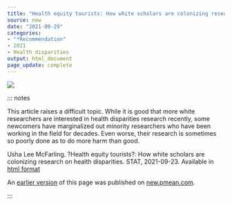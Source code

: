```yaml
---
title: "Health equity tourists: How white scholars are colonizing research on health disparities"
source: new
date: "2021-09-29"
categories:
- "*Recommendation"
- 2021
- Health disparities
output: html_document
page_update: complete
---
```


![](http://www.pmean.com/new-images/21/colonizing-research-01.png)

::: notes

This article raises a difficult topic. While it is good that more white researchers are interested in health disparities research recently, some newcomers have marginalized out minority researchers who have been working in the field for decades. Even worse, their research is sometimes so poorly done as to do more harm than good.

Usha Lee McFarling. ?Health equity tourists?: How white scholars are colonizing research on health disparities. STAT, 2021-09-23. Available in [html format][mcf1]

[mcf1]: https://www.statnews.com/2021/09/23/health-equity-tourists-white-scholars-colonizing-health-disparities-research

An [earlier version][sim2] of this page was published on [new.pmean.com][sim1].

[sim1]: http://new.pmean.com
[sim2]: http://new.pmean.com/colonizing-research/

:::

